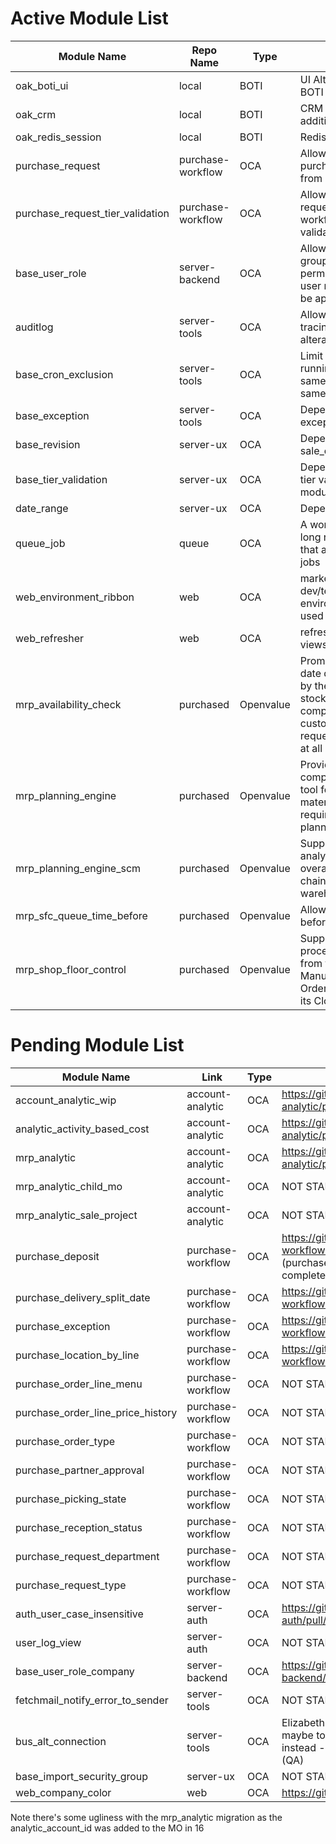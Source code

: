 # Active Module List

| Module Name                      | Repo Name         | Type      | Usage                                                                                                                          |
| -------------------------------- | ----------------- | --------- | ------------------------------------------------------------------------------------------------------------------------------ |
| oak_boti_ui                      | local             | BOTI      | UI Alterations for BOTI                                                                                                        |
| oak_crm                          | local             | BOTI      | CRM lead field additions                                                                                                       |
| oak_redis_session                | local             | BOTI      | Redis for session                                                                                                              |
| purchase_request                 | purchase-workflow | OCA       | Allows requests for purchased items from users                                                                                 |
| purchase_request_tier_validation | purchase-workflow | OCA       | Allows purchase requests to have workflows for validation                                                                      |
| base_user_role                   | server-backend    | OCA       | Allows for grouping permissions into user roles that can be applied                                                            |
| auditlog                         | server-tools      | OCA       | Allows deep tracing of data alterations                                                                                        |
| base_cron_exclusion              | server-tools      | OCA       | Limit cron jobs running at the same time for the same thing                                                                    |
| base_exception                   | server-tools      | OCA       | Dependency for all exception modules                                                                                           |
| base_revision                    | server-ux         | OCA       | Dependency for sale_order_revision                                                                                             |
| base_tier_validation             | server-ux         | OCA       | Dependency for all tier validation modules                                                                                     |
| date_range                       | server-ux         | OCA       | Dependency for ?                                                                                                               |
| queue_job                        | queue             | OCA       | A worker queue for long running tasks that are NOT cron jobs                                                                   |
| web_environment_ribbon           | web               | OCA       | marker for dev/test/qa environments, not used in production                                                                    |
| web_refresher                    | web               | OCA       | refresh button for views                                                                                                       |
| mrp_availability_check           | purchased         | Openvalue | Promise delivery date determination by the projected stockquantity compared to customer requested quantity at all BoM’s level. |
| mrp_planning_engine              | purchased         | Openvalue | Provides a full comprehensive tool for managing material requirements planning.                                                |
| mrp_planning_engine_scm          | purchased         | Openvalue | Supports the analysis of the overall supply chain in a warehouse.                                                              |
| mrp_sfc_queue_time_before        | purchased         | Openvalue | Allows queue time before for planning                                                                                          |
| mrp_shop_floor_control           | purchased         | Openvalue | Supports the E2E process starting from the Manufacturing Order Creation to its Closure.                                        |

# Pending Module List

| Module Name                       | Link              | Type | PR or status                                                                                                           |
| --------------------------------- | ----------------- | ---- | ---------------------------------------------------------------------------------------------------------------------- |
| account_analytic_wip              | account-analytic  | OCA  | https://github.com/OCA/account-analytic/pull/540                                                                       |
| analytic_activity_based_cost      | account-analytic  | OCA  | https://github.com/OCA/account-analytic/pull/538                                                                       |
| mrp_analytic                      | account-analytic  | OCA  | https://github.com/OCA/account-analytic/pull/494                                                                       |
| mrp_analytic_child_mo             | account-analytic  | OCA  | NOT STARTED                                                                                                            |
| mrp_analytic_sale_project         | account-analytic  | OCA  | NOT STARTED                                                                                                            |
| purchase_deposit                  | purchase-workflow | OCA  | https://github.com/OCA/purchase-workflow/pull/1751 (purchase_advance_payment IS completed for 16...)                   |
| purchase_delivery_split_date      | purchase-workflow | OCA  | https://github.com/OCA/purchase-workflow/pull/1687                                                                     |
| purchase_exception                | purchase-workflow | OCA  | https://github.com/OCA/purchase-workflow/pull/1770                                                                     |
| purchase_location_by_line         | purchase-workflow | OCA  | https://github.com/OCA/purchase-workflow/pull/1686                                                                     |
| purchase_order_line_menu          | purchase-workflow | OCA  | NOT STARTED                                                                                                            |
| purchase_order_line_price_history | purchase-workflow | OCA  | NOT STARTED                                                                                                            |
| purchase_order_type               | purchase-workflow | OCA  | NOT STARTED                                                                                                            |
| purchase_partner_approval         | purchase-workflow | OCA  | NOT STARTED                                                                                                            |
| purchase_picking_state            | purchase-workflow | OCA  | NOT STARTED                                                                                                            |
| purchase_reception_status         | purchase-workflow | OCA  | NOT STARTED                                                                                                            |
| purchase_request_department       | purchase-workflow | OCA  | NOT STARTED                                                                                                            |
| purchase_request_type             | purchase-workflow | OCA  | NOT STARTED                                                                                                            |
| auth_user_case_insensitive        | server-auth       | OCA  | https://github.com/OCA/server-auth/pull/479                                                                            |
| user_log_view                     | server-auth       | OCA  | NOT STARTED                                                                                                            |
| base_user_role_company            | server-backend    | OCA  | https://github.com/OCA/server-backend/pull/187 - 15? Stale?                                                            |
| fetchmail_notify_error_to_sender  | server-tools      | OCA  | NOT STARTED                                                                                                            |
| bus_alt_connection                | server-tools      | OCA  | Elizabeth has a ported version of this, maybe to OCa, maybe as oak module instead - not needed until pooler is up (QA) |
| base_import_security_group        | server-ux         | OCA  | NOT STARTED                                                                                                            |
| web_company_color                 | web               | OCA  | https://github.com/OCA/web/pull/2449                                                                                   |

Note there's some ugliness with the mrp_analytic migration as the analytic_account_id
was added to the MO in 16
